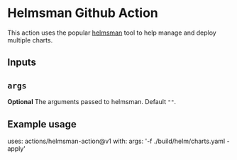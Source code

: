 # Helmsman Github Action

This action uses the popular [helmsman](https://github.com/Praqma/helmsman) tool to help manage and deploy multiple charts.

## Inputs

## `args`

**Optional** The arguments passed to helmsman. Default `""`.

## Example usage

uses: actions/helmsman-action@v1
with:
  args: '-f ./build/helm/charts.yaml -apply'
